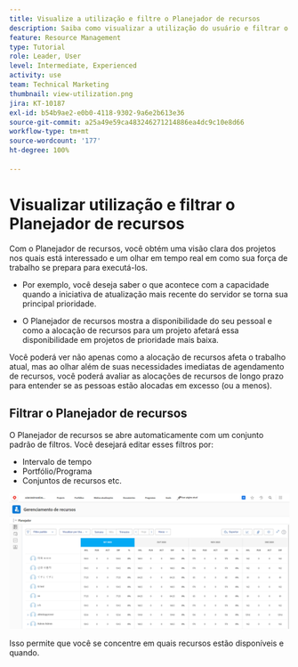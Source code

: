 ```yaml
---
title: Visualize a utilização e filtre o Planejador de recursos
description: Saiba como visualizar a utilização do usuário e filtrar o Planejador de recursos.
feature: Resource Management
type: Tutorial
role: Leader, User
level: Intermediate, Experienced
activity: use
team: Technical Marketing
thumbnail: view-utilization.png
jira: KT-10187
exl-id: b54b9ae2-e0b0-4118-9302-9a6e2b613e36
source-git-commit: a25a49e59ca483246271214886ea4dc9c10e8d66
workflow-type: tm+mt
source-wordcount: '177'
ht-degree: 100%

---
```


# Visualizar utilização e filtrar o Planejador de recursos

Com o Planejador de recursos, você obtém uma visão clara dos projetos nos quais está interessado e um olhar em tempo real em como sua força de trabalho se prepara para executá-los.

* Por exemplo, você deseja saber o que acontece com a capacidade quando a iniciativa de atualização mais recente do servidor se torna sua principal prioridade.

* O Planejador de recursos mostra a disponibilidade do seu pessoal e como a alocação de recursos para um projeto afetará essa disponibilidade em projetos de prioridade mais baixa.


Você poderá ver não apenas como a alocação de recursos afeta o trabalho atual, mas ao olhar além de suas necessidades imediatas de agendamento de recursos, você poderá avaliar as alocações de recursos de longo prazo para entender se as pessoas estão alocadas em excesso (ou a menos).

## Filtrar o Planejador de recursos

O Planejador de recursos se abre automaticamente com um conjunto padrão de filtros. Você desejará editar esses filtros por:

* Intervalo de tempo
* Portfólio/Programa
* Conjuntos de recursos etc.

![filtro planejador de recursos](assets/TRP01.png)

Isso permite que você se concentre em quais recursos estão disponíveis e quando.
